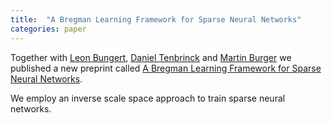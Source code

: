 ```yaml
---
title:  "A Bregman Learning Framework for Sparse Neural Networks"
categories: paper
---
```

Together with [Leon Bungert](https://sites.google.com/view/leon-bungert/news), [Daniel Tenbrinck](https://www.math.fau.de/angewandte-mathematik-1/mitarbeiter/dr-daniel-tenbrinck/) and [Martin Burger](https://www.math.fau.de/angewandte-mathematik-1/mitarbeiter/prof-dr-martin-burger/) we published a new preprint called 
[A Bregman Learning Framework for Sparse Neural Networks](https://arxiv.org/abs/2106.02479). 

We employ an inverse scale space approach to train sparse neural networks.